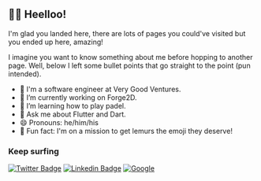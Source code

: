 ## 👋🤠 Heelloo! 

I'm glad you landed here, there are lots of pages you could've visited but you ended up here, amazing! 

I imagine you want to know something about me before hopping to another page. Well, below I left some bullet points that go straight to the point (pun intended).

- 💼 I'm a software engineer at Very Good Ventures.
- 🔭 I’m currently working on Forge2D.
- 🎾 I’m learning how to play padel.
- 💬 Ask me about Flutter and Dart. 
- 😄 Pronouns: he/him/his
- 🐒 Fun fact: I'm on a mission to get lemurs the emoji they deserve!



### Keep surfing

 [![Twitter Badge](https://img.shields.io/badge/Twitter-1DA1F2?style=for-the-badge&logo=twitter&logoColor=white)](https://twitter.com/intent/follow?screen_name=alestiago) [![Linkedin Badge](https://img.shields.io/badge/LinkedIn-0077B5?style=for-the-badge&logo=linkedin&logoColor=white)](https://www.linkedin.com/in/alejandro-santiago-44259b159/) [![Google](https://img.shields.io/badge/google-4285F4?style=for-the-badge&logo=google&logoColor=white)](https://g.dev/alestiago) 
